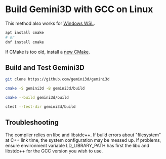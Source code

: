 # Build Gemini3D with GCC on Linux

This method also works for
[Windows WSL](https://docs.microsoft.com/en-us/windows/wsl/install).

```sh
apt install cmake
# or
dnf install cmake
```

If CMake is too old, install a [new CMake](./Readme_cmake_install.md).

## Build and Test Gemini3D

```sh
git clone https://github.com/gemini3d/gemini3d

cmake -S gemini3d -B gemini3d/build

cmake --build gemini3d/build

ctest --test-dir gemini3d/build
```

## Troubleshooting

The compiler relies on libc and libstdc++.
If build errors about "filesystem" at C++ link time, the system configuration may be messed up.
If problems, ensure environment variable LD_LIBRARY_PATH has first the libc and libstdc++ for the GCC version you wish to use.
